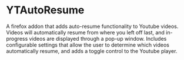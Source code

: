 # YTAutoResume

A firefox addon that adds auto-resume functionality to Youtube videos. Videos will automatically resume from where you left off last, and in-progress videos are displayed through a pop-up window. Includes configurable settings that allow the user to determine which videos automatically resume, and adds a toggle control to the Youtube player.
